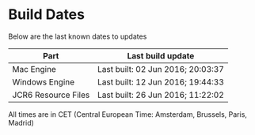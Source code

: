# Build Dates

Below are the last known dates to updates

Part | Last build update
-----|-----
Mac Engine | Last built: 02 Jun 2016; 20:03:37
Windows Engine | Last built: 12 Jun 2016; 19:44:33
JCR6 Resource Files | Last built: 26 Jun 2016; 11:22:02
All times are in CET (Central European Time: Amsterdam, Brussels, Paris, Madrid)



